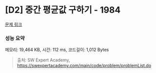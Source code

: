 # [D2] 중간 평균값 구하기 - 1984 

[문제 링크](https://swexpertacademy.com/main/code/problem/problemDetail.do?contestProbId=AV5Pw_-KAdcDFAUq) 

### 성능 요약

메모리: 19,464 KB, 시간: 112 ms, 코드길이: 1,012 Bytes



> 출처: SW Expert Academy, https://swexpertacademy.com/main/code/problem/problemList.do